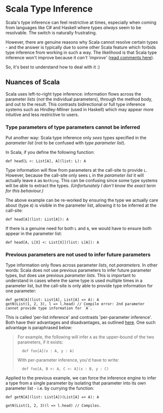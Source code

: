 Scala Type Inference
====================

Scala's type inference can feel restrictive at times, especially when coming from languages like C# and Haskell where 
types *always* seem to be resolvable. The switch is naturally frustrating.

However, there are genuine reasons why Scala cannot resolve certain types - and the answer is typically due to some other Scala feature which forbids type inference from working in such a way. The likelihood is that Scala type inference won't improve because it *can't 'improve'* ([read comments here][scala-type-inference-blog]).

So, it's best to understand how to deal with it :)

Nuances of Scala
----------------

Scala uses left-to-right type inference: information flows across the parameter *lists* (*not* the individual parameters),
through the method body, and out to the result. This contrasts bidirectional or full type inference systems such as
Hindley-Milner (used in Haskell) which may appear more intuitive and less restrictive to users.

### Type parameters of type parameters cannot be inferred

Put another way: Scala type inference only *sees* types specified in the *parameter list* (not to be confused with *type parameter list*).

In Scala, if you define the following function:

    def head[L <: List[A], A](list: L): A

Type information will flow from parameters at the call-site to provide `L`. However, because the call-site only sees `L` 
in the *parameter list*  it will actually leave `A` as `Nothing`. This can be confusing since some type systems will 
be able to extract the types. *(Unfortunately I don't know the exact term for this behaviour.)*

The above example can be re-worked by ensuring the type we actually care about (type `A`) is visible in the parameter
list, allowing it to be inferred at the call-site:

    def head[A](list: List[A]): A
    
If there is a genuine need for both `L` and `A`, we would have to ensure both appear in the parameter list:

    def head[A, L[X] <: List[X]](list: L[A]): A
    
### Previous parameters are not used to infer future parameters

Type information only flows across parameter *lists*, not *parameters*. In other words: Scala does not use previous 
parameters to infer future parameter types, but does use previous *parameter lists*. This is important to understand 
in cases where the same type is used multiple times in a parameter list, but the call-site is only able to provide type 
information for one parameter:

    def getN[A](list: List[A], List[A] => A): A
    getN(List(1, 2, 3), l => l.head) // Compile error: 2nd parameter cannot provide type information for `A`.

This is called 'per-list inference' and contrasts 'per-parameter inference'. Both have their advantages and disadvantages, as outlined [here][scala-vs-csharp]. One such advantage is paraphrased below:

>   For example, the following will infer `A` as the upper-bound of the two parameters, if it exists:
>
>       def foo[A](x : A, y : A)
>
>   With per-parameter inference, you'd have to write:
>
>       def foo[A, B >: A, C >: A](x : B, y : C)

Applied to the previous example, we can force the inference engine to infer a type from a single parameter by isolating 
that parameter into its own parameter list - i.e. by currying the function:

    def getN[A](list: List[A])(List[A] => A): A

    getN(List(1, 2, 3)(l => l.head) // Compiles.

[scala-type-inference-blog]: http://pchiusano.blogspot.co.uk/2011/05/making-most-of-scalas-extremely-limited.html
[scala-vs-csharp]: http://www.scala-lang.org/old/node/7083
